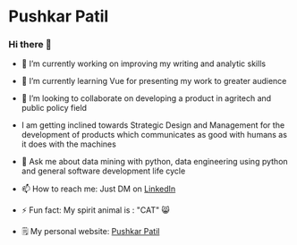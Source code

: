 # Pushkar Patil

### Hi there 👋


- 🔭 I’m currently working on improving my writing and analytic skills


- 🌱 I’m currently learning Vue for presenting my work to greater audience


- 👯 I’m looking to collaborate on developing a product in agritech and public policy field


- I am getting inclined towards Strategic Design and Management for the development of products which communicates as good with humans as it does with the machines


- 💬 Ask me about data mining with python, data engineering using python and general software development life cycle


- 📫 How to reach me: Just DM on [LinkedIn](https://www.linkedin.com/in/patilpushkarp/)


- ⚡ Fun fact: My spirit animal is : "CAT" 😸

- 🗒 My personal website: [Pushkar Patil](https://patilpushkarp.github.io)
